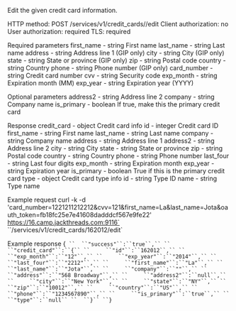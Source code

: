 Edit the given credit card information.

HTTP method: POST /services/v1/credit_cards/<id>/edit
Client authorization: no
User authorization: required
TLS: required

Required parameters
 first_name - string First name
 last_name - string Last name
 address - string Address line 1 (GIP only)
 city  - string City (GIP only)
 state  - string State or province (GIP only)
 zip  - string Postal code
 country - string Country
 phone  - string Phone number  (GIP only)
 card_number - string Credit card number
 cvv  - string Security code
 exp_month - string Expiration month (MM)
 exp_year - string Expiration year (YYYY)

Optional parameters
 address2 - string Address line 2
 company - string Company name
 is_primary - boolean If true, make this the primary credit card

Response
 credit_card - object Credit card info
  id  - integer Credit card ID
  first_name - string First name
  last_name - string Last name
  company - string Company name
  address - string Address line 1
  address2 - string Address line 2
  city  - string City
  state  - string State or province
  zip  - string Postal code
  country - string Country
  phone  - string Phone number
  last_four - string Last four digits
  exp_month - string Expiration month
  exp_year - string Expiration year
  is_primary - boolean True if this is the primary credit card
  type  - object Credit card type info
   id  - string Type ID
   name  - string Type name

Example request
        curl -k -d 'card_number=1221211212212&cvv=121&first_name=La&last_name=Jota&oauth_token=fb18fc25e7e41608dadddcf567e9fe22' https://16.camp.jackthreads.com:9116`
``/services/v1/credit_cards/162012/edit`

Example response
        {`
``  ``"success"``:``true``,``
``  ``"credit_card"``:``{``
``     ``"id"``:``162012``,``
``     ``"exp_month"``:``"12"``,``
``     ``"exp_year"``:``"2014"``,``
``     ``"last_four"``:``"2212"``,``
``     ``"first_name"``:``"La"``,``
``     ``"last_name"``:``"Jota"``,``
``     ``"company"``:``""``,``
``     ``"address"``:``"568 Broadway"``,``
``     ``"address2"``:``null``,``
``     ``"city"``:``"New York"``,``
``     ``"state"``:``"NY"``,``
``     ``"zip"``:``"10012"``,``
``     ``"country"``:``"US"``,``
``     ``"phone"``:``"1234567890"``,``
``     ``"is_primary"``:``true``,``
``     ``"type"``:``null``
``  ``}``
``}`